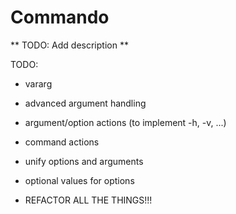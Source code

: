 # Commando

** TODO: Add description **

TODO:

* vararg
* advanced argument handling

* argument/option actions (to implement -h, -v, ...)
* command actions
* unify options and arguments
* optional values for options

* REFACTOR ALL THE THINGS!!!
